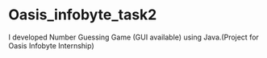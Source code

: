 # Oasis_infobyte_task2
I developed Number Guessing Game (GUI available) using Java.(Project for Oasis Infobyte Internship)
